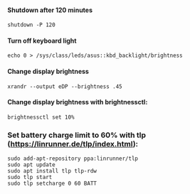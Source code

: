 
#### Shutdown after 120 minutes
```
shutdown -P 120
```

#### Turn off keyboard light
```
echo 0 > /sys/class/leds/asus::kbd_backlight/brightness
```

#### Change display brightness

```
xrandr --output eDP --brightness .45
```

#### Change display brightness with brightnessctl:
```
brightnessctl set 10%
```

### Set battery charge limit to 60% with tlp (https://linrunner.de/tlp/index.html):
```
sudo add-apt-repository ppa:linrunner/tlp
sudo apt update
sudo apt install tlp tlp-rdw
sudo tlp start
sudo tlp setcharge 0 60 BATT
```
